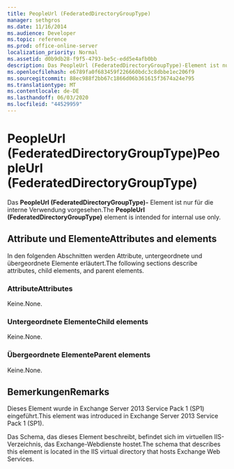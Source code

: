 ```yaml
---
title: PeopleUrl (FederatedDirectoryGroupType)
manager: sethgros
ms.date: 11/16/2014
ms.audience: Developer
ms.topic: reference
ms.prod: office-online-server
localization_priority: Normal
ms.assetid: d0b9db28-f9f5-4793-be5c-edd5e4afb0bb
description: Das PeopleUrl (FederatedDirectoryGroupType)-Element ist nur für die interne Verwendung vorgesehen.
ms.openlocfilehash: e6789fa0f683459f226660bdc3c8dbbe1ec206f9
ms.sourcegitcommit: 88ec988f2bb67c1866d06b361615f3674a24e795
ms.translationtype: MT
ms.contentlocale: de-DE
ms.lasthandoff: 06/03/2020
ms.locfileid: "44529959"
---
```

# <a name="peopleurl-federateddirectorygrouptype"></a><span data-ttu-id="616e7-103">PeopleUrl (FederatedDirectoryGroupType)</span><span class="sxs-lookup"><span data-stu-id="616e7-103">PeopleUrl (FederatedDirectoryGroupType)</span></span>

<span data-ttu-id="616e7-104">Das **PeopleUrl (FederatedDirectoryGroupType)-** Element ist nur für die interne Verwendung vorgesehen.</span><span class="sxs-lookup"><span data-stu-id="616e7-104">The **PeopleUrl (FederatedDirectoryGroupType)** element is intended for internal use only.</span></span> 

## <a name="attributes-and-elements"></a><span data-ttu-id="616e7-105">Attribute und Elemente</span><span class="sxs-lookup"><span data-stu-id="616e7-105">Attributes and elements</span></span>

<span data-ttu-id="616e7-106">In den folgenden Abschnitten werden Attribute, untergeordnete und übergeordnete Elemente erläutert.</span><span class="sxs-lookup"><span data-stu-id="616e7-106">The following sections describe attributes, child elements, and parent elements.</span></span>
  
### <a name="attributes"></a><span data-ttu-id="616e7-107">Attribute</span><span class="sxs-lookup"><span data-stu-id="616e7-107">Attributes</span></span>

<span data-ttu-id="616e7-108">Keine.</span><span class="sxs-lookup"><span data-stu-id="616e7-108">None.</span></span>
  
### <a name="child-elements"></a><span data-ttu-id="616e7-109">Untergeordnete Elemente</span><span class="sxs-lookup"><span data-stu-id="616e7-109">Child elements</span></span>

<span data-ttu-id="616e7-110">Keine.</span><span class="sxs-lookup"><span data-stu-id="616e7-110">None.</span></span>
  
### <a name="parent-elements"></a><span data-ttu-id="616e7-111">Übergeordnete Elemente</span><span class="sxs-lookup"><span data-stu-id="616e7-111">Parent elements</span></span>

<span data-ttu-id="616e7-112">Keine.</span><span class="sxs-lookup"><span data-stu-id="616e7-112">None.</span></span>
  
## <a name="remarks"></a><span data-ttu-id="616e7-113">Bemerkungen</span><span class="sxs-lookup"><span data-stu-id="616e7-113">Remarks</span></span>

<span data-ttu-id="616e7-114">Dieses Element wurde in Exchange Server 2013 Service Pack 1 (SP1) eingeführt.</span><span class="sxs-lookup"><span data-stu-id="616e7-114">This element was introduced in Exchange Server 2013 Service Pack 1 (SP1).</span></span>
  
<span data-ttu-id="616e7-115">Das Schema, das dieses Element beschreibt, befindet sich im virtuellen IIS-Verzeichnis, das Exchange-Webdienste hostet.</span><span class="sxs-lookup"><span data-stu-id="616e7-115">The schema that describes this element is located in the IIS virtual directory that hosts Exchange Web Services.</span></span>
  

